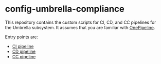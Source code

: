 # config-umbrella-compliance

This repository contains the custom scripts for CI, CD, and CC pipelines for the Umbrella subsystem.
It assumes that you are familiar with [OnePipeline](https://pages.github.ibm.com/one-pipeline/docs).

Entry points are:
- [CI pipeline](ci/.one-pipeline.yaml)
- [CD pipeline](cd/.one-pipeline.yaml)
- [CC pipeline](cc/.one-pipeline.yaml)
